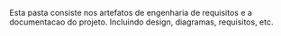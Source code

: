 Esta pasta consiste nos artefatos de engenharia de requisitos e a documentacao do projeto. Incluindo design, diagramas, requisitos, etc.